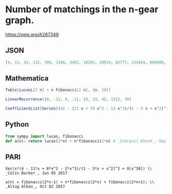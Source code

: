 # Number of matchings in the n\-gear graph\.
https://oeis.org/A287349
## JSON
```JSON
[4, 13, 42, 131, 398, 1186, 3482, 10103, 29034, 82777, 234424, 660098, 1849552, 5160001, 14341098, 39723791, 109701122, 302131618, 830079014, 2275509227, 6225274794, 16999389733, 46341292012, 126130604546, 342800478748, 930414584821, 2522124577962, 6828859302683]
```
## Mathematica
```Mathematica
Table[LucasL[2 n] + n Fibonacci[2 n], {n, 20}]
```
```Mathematica
LinearRecurrence[{6, -11, 6, -1}, {4, 13, 42, 131}, 30]
```
```Mathematica
CoefficientList[Series[(42 - 121 x + 74 x^2 - 13 x^3)/(1 - 3 x + x^2)^2, {x, 0, 20}], x] (* _Eric W. Weisstein_, Oct 02 2017 *)
```
## Python
```Python
from sympy import lucas, fibonacci
def a(n): return lucas(2*n) + n*fibonacci(2*n) # _Indranil Ghosh_, May 24 2017
```
## PARI
```PARI
Vec(x*(4 - 11*x + 8*x^2 - 2*x^3)/(1 - 3*x + x^2)^2 + O(x^30)) \\ _Colin Barker_, Jun 05 2017
```
```PARI
a(n) = fibonacci(2*n-1) + n*fibonacci(2*n) + fibonacci(2*n+1); \\ _Altug Alkan_, Oct 02 2017
```
